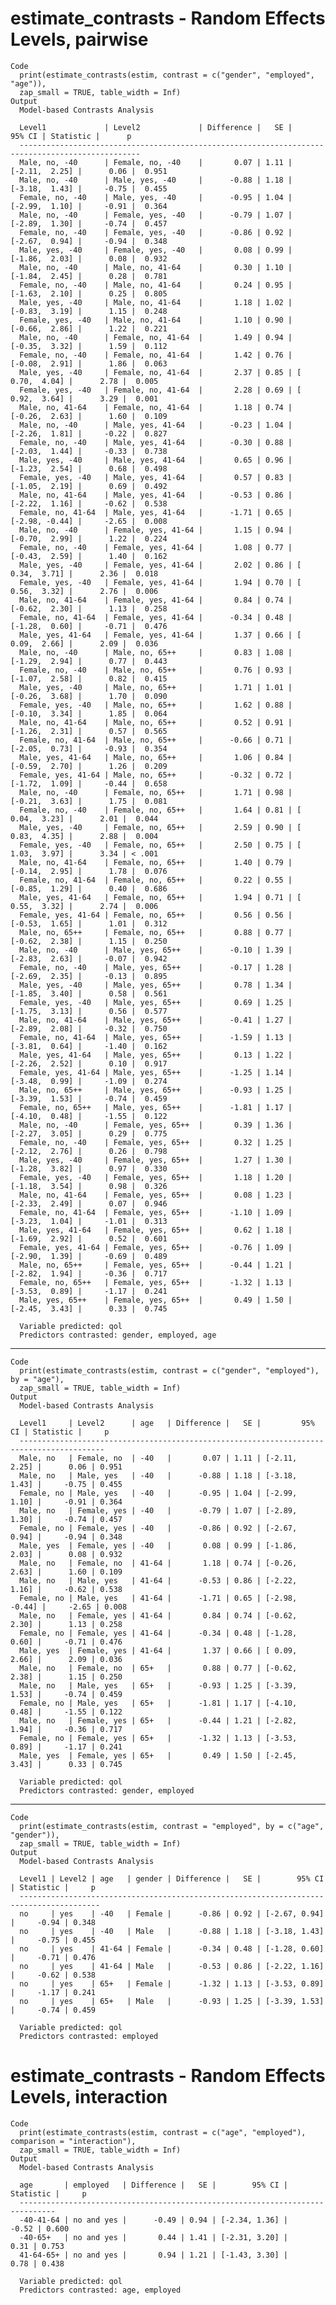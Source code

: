 # estimate_contrasts - Random Effects Levels, pairwise

    Code
      print(estimate_contrasts(estim, contrast = c("gender", "employed", "age")),
      zap_small = TRUE, table_width = Inf)
    Output
      Model-based Contrasts Analysis
      
      Level1             | Level2             | Difference |   SE |         95% CI | Statistic |      p
      -------------------------------------------------------------------------------------------------
      Male, no, -40      | Female, no, -40    |       0.07 | 1.11 | [-2.11,  2.25] |      0.06 |  0.951
      Male, no, -40      | Male, yes, -40     |      -0.88 | 1.18 | [-3.18,  1.43] |     -0.75 |  0.455
      Female, no, -40    | Male, yes, -40     |      -0.95 | 1.04 | [-2.99,  1.10] |     -0.91 |  0.364
      Male, no, -40      | Female, yes, -40   |      -0.79 | 1.07 | [-2.89,  1.30] |     -0.74 |  0.457
      Female, no, -40    | Female, yes, -40   |      -0.86 | 0.92 | [-2.67,  0.94] |     -0.94 |  0.348
      Male, yes, -40     | Female, yes, -40   |       0.08 | 0.99 | [-1.86,  2.03] |      0.08 |  0.932
      Male, no, -40      | Male, no, 41-64    |       0.30 | 1.10 | [-1.84,  2.45] |      0.28 |  0.781
      Female, no, -40    | Male, no, 41-64    |       0.24 | 0.95 | [-1.63,  2.10] |      0.25 |  0.805
      Male, yes, -40     | Male, no, 41-64    |       1.18 | 1.02 | [-0.83,  3.19] |      1.15 |  0.248
      Female, yes, -40   | Male, no, 41-64    |       1.10 | 0.90 | [-0.66,  2.86] |      1.22 |  0.221
      Male, no, -40      | Female, no, 41-64  |       1.49 | 0.94 | [-0.35,  3.32] |      1.59 |  0.112
      Female, no, -40    | Female, no, 41-64  |       1.42 | 0.76 | [-0.08,  2.91] |      1.86 |  0.063
      Male, yes, -40     | Female, no, 41-64  |       2.37 | 0.85 | [ 0.70,  4.04] |      2.78 |  0.005
      Female, yes, -40   | Female, no, 41-64  |       2.28 | 0.69 | [ 0.92,  3.64] |      3.29 |  0.001
      Male, no, 41-64    | Female, no, 41-64  |       1.18 | 0.74 | [-0.26,  2.63] |      1.60 |  0.109
      Male, no, -40      | Male, yes, 41-64   |      -0.23 | 1.04 | [-2.26,  1.81] |     -0.22 |  0.827
      Female, no, -40    | Male, yes, 41-64   |      -0.30 | 0.88 | [-2.03,  1.44] |     -0.33 |  0.738
      Male, yes, -40     | Male, yes, 41-64   |       0.65 | 0.96 | [-1.23,  2.54] |      0.68 |  0.498
      Female, yes, -40   | Male, yes, 41-64   |       0.57 | 0.83 | [-1.05,  2.19] |      0.69 |  0.492
      Male, no, 41-64    | Male, yes, 41-64   |      -0.53 | 0.86 | [-2.22,  1.16] |     -0.62 |  0.538
      Female, no, 41-64  | Male, yes, 41-64   |      -1.71 | 0.65 | [-2.98, -0.44] |     -2.65 |  0.008
      Male, no, -40      | Female, yes, 41-64 |       1.15 | 0.94 | [-0.70,  2.99] |      1.22 |  0.224
      Female, no, -40    | Female, yes, 41-64 |       1.08 | 0.77 | [-0.43,  2.59] |      1.40 |  0.162
      Male, yes, -40     | Female, yes, 41-64 |       2.02 | 0.86 | [ 0.34,  3.71] |      2.36 |  0.018
      Female, yes, -40   | Female, yes, 41-64 |       1.94 | 0.70 | [ 0.56,  3.32] |      2.76 |  0.006
      Male, no, 41-64    | Female, yes, 41-64 |       0.84 | 0.74 | [-0.62,  2.30] |      1.13 |  0.258
      Female, no, 41-64  | Female, yes, 41-64 |      -0.34 | 0.48 | [-1.28,  0.60] |     -0.71 |  0.476
      Male, yes, 41-64   | Female, yes, 41-64 |       1.37 | 0.66 | [ 0.09,  2.66] |      2.09 |  0.036
      Male, no, -40      | Male, no, 65++     |       0.83 | 1.08 | [-1.29,  2.94] |      0.77 |  0.443
      Female, no, -40    | Male, no, 65++     |       0.76 | 0.93 | [-1.07,  2.58] |      0.82 |  0.415
      Male, yes, -40     | Male, no, 65++     |       1.71 | 1.01 | [-0.26,  3.68] |      1.70 |  0.090
      Female, yes, -40   | Male, no, 65++     |       1.62 | 0.88 | [-0.10,  3.34] |      1.85 |  0.064
      Male, no, 41-64    | Male, no, 65++     |       0.52 | 0.91 | [-1.26,  2.31] |      0.57 |  0.565
      Female, no, 41-64  | Male, no, 65++     |      -0.66 | 0.71 | [-2.05,  0.73] |     -0.93 |  0.354
      Male, yes, 41-64   | Male, no, 65++     |       1.06 | 0.84 | [-0.59,  2.70] |      1.26 |  0.209
      Female, yes, 41-64 | Male, no, 65++     |      -0.32 | 0.72 | [-1.72,  1.09] |     -0.44 |  0.658
      Male, no, -40      | Female, no, 65++   |       1.71 | 0.98 | [-0.21,  3.63] |      1.75 |  0.081
      Female, no, -40    | Female, no, 65++   |       1.64 | 0.81 | [ 0.04,  3.23] |      2.01 |  0.044
      Male, yes, -40     | Female, no, 65++   |       2.59 | 0.90 | [ 0.83,  4.35] |      2.88 |  0.004
      Female, yes, -40   | Female, no, 65++   |       2.50 | 0.75 | [ 1.03,  3.97] |      3.34 | < .001
      Male, no, 41-64    | Female, no, 65++   |       1.40 | 0.79 | [-0.14,  2.95] |      1.78 |  0.076
      Female, no, 41-64  | Female, no, 65++   |       0.22 | 0.55 | [-0.85,  1.29] |      0.40 |  0.686
      Male, yes, 41-64   | Female, no, 65++   |       1.94 | 0.71 | [ 0.55,  3.32] |      2.74 |  0.006
      Female, yes, 41-64 | Female, no, 65++   |       0.56 | 0.56 | [-0.53,  1.65] |      1.01 |  0.312
      Male, no, 65++     | Female, no, 65++   |       0.88 | 0.77 | [-0.62,  2.38] |      1.15 |  0.250
      Male, no, -40      | Male, yes, 65++    |      -0.10 | 1.39 | [-2.83,  2.63] |     -0.07 |  0.942
      Female, no, -40    | Male, yes, 65++    |      -0.17 | 1.28 | [-2.69,  2.35] |     -0.13 |  0.895
      Male, yes, -40     | Male, yes, 65++    |       0.78 | 1.34 | [-1.85,  3.40] |      0.58 |  0.561
      Female, yes, -40   | Male, yes, 65++    |       0.69 | 1.25 | [-1.75,  3.13] |      0.56 |  0.577
      Male, no, 41-64    | Male, yes, 65++    |      -0.41 | 1.27 | [-2.89,  2.08] |     -0.32 |  0.750
      Female, no, 41-64  | Male, yes, 65++    |      -1.59 | 1.13 | [-3.81,  0.64] |     -1.40 |  0.162
      Male, yes, 41-64   | Male, yes, 65++    |       0.13 | 1.22 | [-2.26,  2.52] |      0.10 |  0.917
      Female, yes, 41-64 | Male, yes, 65++    |      -1.25 | 1.14 | [-3.48,  0.99] |     -1.09 |  0.274
      Male, no, 65++     | Male, yes, 65++    |      -0.93 | 1.25 | [-3.39,  1.53] |     -0.74 |  0.459
      Female, no, 65++   | Male, yes, 65++    |      -1.81 | 1.17 | [-4.10,  0.48] |     -1.55 |  0.122
      Male, no, -40      | Female, yes, 65++  |       0.39 | 1.36 | [-2.27,  3.05] |      0.29 |  0.775
      Female, no, -40    | Female, yes, 65++  |       0.32 | 1.25 | [-2.12,  2.76] |      0.26 |  0.798
      Male, yes, -40     | Female, yes, 65++  |       1.27 | 1.30 | [-1.28,  3.82] |      0.97 |  0.330
      Female, yes, -40   | Female, yes, 65++  |       1.18 | 1.20 | [-1.18,  3.54] |      0.98 |  0.326
      Male, no, 41-64    | Female, yes, 65++  |       0.08 | 1.23 | [-2.33,  2.49] |      0.07 |  0.946
      Female, no, 41-64  | Female, yes, 65++  |      -1.10 | 1.09 | [-3.23,  1.04] |     -1.01 |  0.313
      Male, yes, 41-64   | Female, yes, 65++  |       0.62 | 1.18 | [-1.69,  2.92] |      0.52 |  0.601
      Female, yes, 41-64 | Female, yes, 65++  |      -0.76 | 1.09 | [-2.90,  1.39] |     -0.69 |  0.489
      Male, no, 65++     | Female, yes, 65++  |      -0.44 | 1.21 | [-2.82,  1.94] |     -0.36 |  0.717
      Female, no, 65++   | Female, yes, 65++  |      -1.32 | 1.13 | [-3.53,  0.89] |     -1.17 |  0.241
      Male, yes, 65++    | Female, yes, 65++  |       0.49 | 1.50 | [-2.45,  3.43] |      0.33 |  0.745
      
      Variable predicted: qol
      Predictors contrasted: gender, employed, age

---

    Code
      print(estimate_contrasts(estim, contrast = c("gender", "employed"), by = "age"),
      zap_small = TRUE, table_width = Inf)
    Output
      Model-based Contrasts Analysis
      
      Level1     | Level2      | age   | Difference |   SE |         95% CI | Statistic |     p
      -----------------------------------------------------------------------------------------
      Male, no   | Female, no  | -40   |       0.07 | 1.11 | [-2.11,  2.25] |      0.06 | 0.951
      Male, no   | Male, yes   | -40   |      -0.88 | 1.18 | [-3.18,  1.43] |     -0.75 | 0.455
      Female, no | Male, yes   | -40   |      -0.95 | 1.04 | [-2.99,  1.10] |     -0.91 | 0.364
      Male, no   | Female, yes | -40   |      -0.79 | 1.07 | [-2.89,  1.30] |     -0.74 | 0.457
      Female, no | Female, yes | -40   |      -0.86 | 0.92 | [-2.67,  0.94] |     -0.94 | 0.348
      Male, yes  | Female, yes | -40   |       0.08 | 0.99 | [-1.86,  2.03] |      0.08 | 0.932
      Male, no   | Female, no  | 41-64 |       1.18 | 0.74 | [-0.26,  2.63] |      1.60 | 0.109
      Male, no   | Male, yes   | 41-64 |      -0.53 | 0.86 | [-2.22,  1.16] |     -0.62 | 0.538
      Female, no | Male, yes   | 41-64 |      -1.71 | 0.65 | [-2.98, -0.44] |     -2.65 | 0.008
      Male, no   | Female, yes | 41-64 |       0.84 | 0.74 | [-0.62,  2.30] |      1.13 | 0.258
      Female, no | Female, yes | 41-64 |      -0.34 | 0.48 | [-1.28,  0.60] |     -0.71 | 0.476
      Male, yes  | Female, yes | 41-64 |       1.37 | 0.66 | [ 0.09,  2.66] |      2.09 | 0.036
      Male, no   | Female, no  | 65+   |       0.88 | 0.77 | [-0.62,  2.38] |      1.15 | 0.250
      Male, no   | Male, yes   | 65+   |      -0.93 | 1.25 | [-3.39,  1.53] |     -0.74 | 0.459
      Female, no | Male, yes   | 65+   |      -1.81 | 1.17 | [-4.10,  0.48] |     -1.55 | 0.122
      Male, no   | Female, yes | 65+   |      -0.44 | 1.21 | [-2.82,  1.94] |     -0.36 | 0.717
      Female, no | Female, yes | 65+   |      -1.32 | 1.13 | [-3.53,  0.89] |     -1.17 | 0.241
      Male, yes  | Female, yes | 65+   |       0.49 | 1.50 | [-2.45,  3.43] |      0.33 | 0.745
      
      Variable predicted: qol
      Predictors contrasted: gender, employed

---

    Code
      print(estimate_contrasts(estim, contrast = "employed", by = c("age", "gender")),
      zap_small = TRUE, table_width = Inf)
    Output
      Model-based Contrasts Analysis
      
      Level1 | Level2 | age   | gender | Difference |   SE |        95% CI | Statistic |     p
      ----------------------------------------------------------------------------------------
      no     | yes    | -40   | Female |      -0.86 | 0.92 | [-2.67, 0.94] |     -0.94 | 0.348
      no     | yes    | -40   | Male   |      -0.88 | 1.18 | [-3.18, 1.43] |     -0.75 | 0.455
      no     | yes    | 41-64 | Female |      -0.34 | 0.48 | [-1.28, 0.60] |     -0.71 | 0.476
      no     | yes    | 41-64 | Male   |      -0.53 | 0.86 | [-2.22, 1.16] |     -0.62 | 0.538
      no     | yes    | 65+   | Female |      -1.32 | 1.13 | [-3.53, 0.89] |     -1.17 | 0.241
      no     | yes    | 65+   | Male   |      -0.93 | 1.25 | [-3.39, 1.53] |     -0.74 | 0.459
      
      Variable predicted: qol
      Predictors contrasted: employed

# estimate_contrasts - Random Effects Levels, interaction

    Code
      print(estimate_contrasts(estim, contrast = c("age", "employed"), comparison = "interaction"),
      zap_small = TRUE, table_width = Inf)
    Output
      Model-based Contrasts Analysis
      
      age       | employed   | Difference |   SE |        95% CI | Statistic |     p
      ------------------------------------------------------------------------------
      -40-41-64 | no and yes |      -0.49 | 0.94 | [-2.34, 1.36] |     -0.52 | 0.600
      -40-65+   | no and yes |       0.44 | 1.41 | [-2.31, 3.20] |      0.31 | 0.753
      41-64-65+ | no and yes |       0.94 | 1.21 | [-1.43, 3.30] |      0.78 | 0.438
      
      Variable predicted: qol
      Predictors contrasted: age, employed

